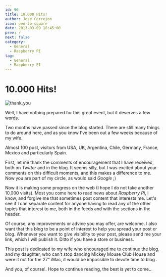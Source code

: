 ```yaml
---
id: 96
title: 10.000 Hits!
author: Jose Cerrejon
icon: pen-to-square
date: 2013-03-09 18:45:00
prev: /
next: false
category:
  - General
  - Raspberry PI
tag:
  - General
  - Raspberry PI
---
```


# 10.000 Hits!

![thank_you](/images/thank-you.jpg)

Well, I have nothing prepared for this great event, but it deserves a few words.

Two months have passed since the blog started. There are still many things to do around here, and as you know I've been out a few weeks because of my wife.

Almost 100 post, visitors from USA, UK, Argentina, Chile, Germany, France, Mexico and particularly Spain.

First, let me thank the comments of encouragement that I have received, both on *Twitter* and in the blog. It seems silly, but I was excited about your comments on this difficult moments, and this makes a difference to me. Now you are part of my circle, as would said *Google* ;)

Now it is making some progress on the web (I hope I do not take another 10,000 visits). Most you come here to read news about *Raspberry Pi*, I know, and forgive me that sometimes post content that interests me. Let's see if I can separate content for anyone having to read any of the other topics that interest to me, both in the feeds and with the sections in the header.

Of course, any improvements or advice you may offer, are welcome. I also want that this blog to be a point of interest to help you spread your post or blog. Whenever you want to give visibility to your post, please send me your link, which I will publish it. Ditto if you have a store or business.

This post is dedicated to my wife who encouraged me to continue the blog, and my daughter, who can't stop dancing Mickey Mouse Club House and were it not for the 27" iMac, it would be impossible to devote time to blog .

And you, of course!. Hope to continue reading, the best is yet to come...